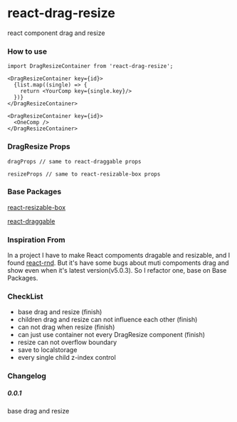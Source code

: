 # react-drag-resize
react component drag and resize

### How to use

    import DragResizeContainer from 'react-drag-resize';

    <DragResizeContainer key={id}>
      {list.map((single) => {
        return <YourComp key={single.key}/>
      })}
    </DragResizeContainer>

    <DragResizeContainer key={id}>
      <OneComp />
    </DragResizeContainer>

### DragResize Props

    dragProps // same to react-draggable props

    resizeProps // same to react-resizable-box props

### Base Packages
[react-resizable-box](https://github.com/bokuweb/react-resizable-box)

[react-draggable](https://github.com/mzabriskie/react-draggable)

### Inspiration From

In a project I have to make React compoments dragable and resizable, and I found [react-rnd](https://github.com/bokuweb/react-rnd). But it's have some bugs about muti compoments drag and show even when it's latest version(v5.0.3).
So I refactor one, base on Base Packages.

### CheckList
* base drag and resize (finish)
* children drag and resize can not influence each other (finish)
* can not drag when resize (finish)
* can just use container not every DragResize component (finish)
* resize can not overflow boundary
* save to localstorage
* every single child z-index control

### Changelog
##### 0.0.1

base drag and resize
